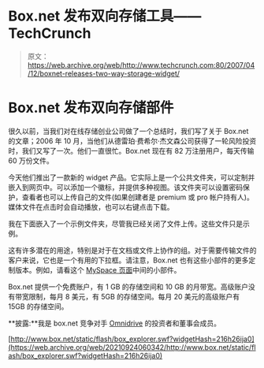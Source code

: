 # Box.net 发布双向存储工具——TechCrunch

> 原文：<https://web.archive.org/web/http://www.techcrunch.com:80/2007/04/12/boxnet-releases-two-way-storage-widget/>

# Box.net 发布双向存储部件

很久以前，当我们对在线存储创业公司做了一个总结时，我们写了关于 Box.net 的文章；2006 年 10 月，当他们从德雷珀·费希尔·杰文森公司获得了一轮风险投资时，我们又写了一次。他们一直很忙。Box.net 现在有 82 万注册用户，每天传输 60 万份文件。

今天他们推出了一款新的 widget 产品。它实际上是一个公共文件夹，可以定制并嵌入到网页中。可以添加一个徽标，并提供多种视图。该文件夹可以设置密码保护，查看者也可以上传自己的文件(如果创建者是 premium 或 pro 帐户持有人)。媒体文件在点击时会自动播放，也可以右键点击下载。

我在下面嵌入了一个示例文件夹，尽管我已经关闭了文件上传。这些文件只是示例。

这有许多潜在的用途，特别是对于在文档或文件上协作的组。对于需要传输文件的客户来说，它也是一个有用的下拉框。请注意，Box.net 也有这些小部件的更多定制版本。例如，请看这个 [MySpace 页面](https://web.archive.org/web/20210924060342/http://www.myspace.com/311)中间的小部件。

Box.net 提供一个免费账户，有 1 GB 的存储空间和 10 GB 的月带宽。高级账户没有带宽限制，每月 8 美元，有 5GB 的存储空间。每月 20 美元的高级账户有 15GB 的存储空间。

**披露:**我是 box.net 竞争对手 [Omnidrive](https://web.archive.org/web/20210924060342/http://www.omnidrive.com/) 的投资者和董事会成员。

[http://www.box.net/static/flash/box_explorer.swf?widgetHash=216h26ija0](https://web.archive.org/web/20210924060342/http://www.box.net/static/flash/box_explorer.swf?widgetHash=216h26ija0)